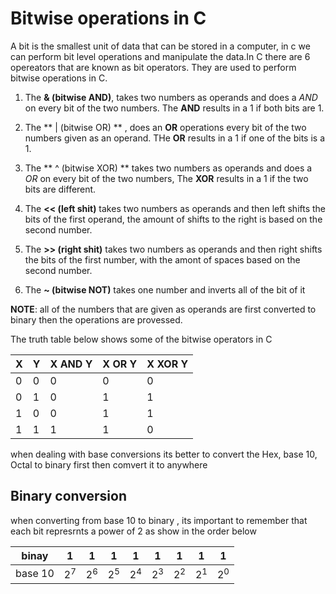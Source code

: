 # Bitwise operations in C

A bit is the smallest unit of data that can be stored in a computer, in c we can perform bit level operations and manipulate the data.In C there are 6 opereators that are known as bit operators. They are used to perform bitwise operations in C.

1. The **& (bitwise AND)**, takes two numbers as operands and does a *AND* on every bit of the two numbers. The **AND** results in a 1 if both bits are 1.

1. The ** | (bitwise OR) ** , does an **OR** operations every bit of the two numbers given as an operand. THe **OR** results in a 1 if one of the bits is a 1.

1. The ** ^ (bitwise XOR) ** takes two numbers as operands and does a *OR* on every bit of the two numbers, The **XOR** results in a 1 if the two bits are different.

1. The **<< (left shit)** takes two numbers as operands and then left shifts the bits of the first operand, the amount of shifts to the right is based on the second number.

1. The **>> (right shit)** takes two numbers as operands and then right shifts the bits of the first number, with the amont of spaces based on the second number.

1. The **~ (bitwise NOT)** takes one number and inverts all of the bit of it

**NOTE**: all of the numbers that are given as operands are first converted to binary then the operations are provessed.

The truth table below shows some of the bitwise operators in C

 X | Y | X **AND** Y | X **OR** Y | X **XOR** Y
---|---|---|---|---
0 | 0 | 0 | 0 | 0
0 | 1 | 0 | 1 | 1
1 | 0 | 0 | 1 | 1
1 | 1 | 1 | 1 | 0


when dealing with base conversions its better to convert the Hex, base 10, Octal to binary first then comvert it to anywhere 
## Binary conversion

when converting from base 10 to binary , its important to remember that each bit represrnts a power of 2 as show in the order below

binay | 1 | 1 | 1 | 1 | 1 | 1 | 1 | 1 |
---|---|---|---|---|---|---|---|---
base 10| 2<sup>7</sup> | 2<sup>6</sup> | 2<sup>5</sup> | 2<sup>4</sup> | 2<sup>3</sup> | 2<sup>2</sup> | 2<sup>1</sup> | 2<sup>0</sup>

